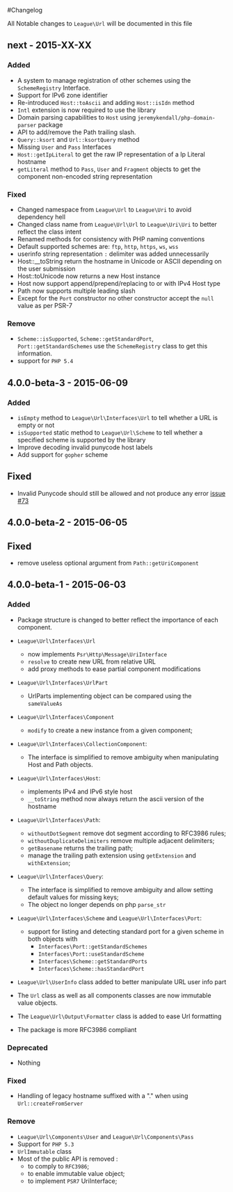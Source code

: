 #Changelog

All Notable changes to `League\Url` will be documented in this file

## next - 2015-XX-XX

### Added

- A system to manage registration of other schemes using the `SchemeRegistry` Interface.
- Support for IPv6 zone identifier
- Re-introduced `Host::toAscii` and adding `Host::isIdn` method
- `Intl` extension is now required to use the library
- Domain parsing capabilities to `Host` using `jeremykendall/php-domain-parser` package
- API to add/remove the Path trailing slash.
- `Query::ksort` and `Url::ksortQuery` method
- Missing `User` and `Pass` Interfaces
- `Host::getIpLiteral` to get the raw IP representation of a Ip Literal hostname
- `getLiteral` method to `Pass`, `User` and `Fragment` objects to get the component non-encoded string representation

### Fixed

- Changed namespace from `League\Url` to `League\Uri` to avoid dependency hell
- Changed class name from `League\Url\Url` to `League\Uri\Uri` to better reflect the class intent
- Renamed methods for consistency with PHP naming conventions
- Default supported schemes are: `ftp`, `http`, `https`, `ws`, `wss`
- userinfo string representation `:` delimiter was added unnecessarily
- Host::__toString return the hostname in Unicode or ASCII depending on the user submission
- Host::toUnicode now returns a new Host instance
- Host now support append/prepend/replacing to or with IPv4 Host type
- Path now supports multiple leading slash
- Except for the `Port` constructor no other constructor accept the `null` value as per PSR-7

### Remove

- `Scheme::isSupported`, `Scheme::getStandardPort`, `Port::getStandardSchemes` use the `SchemeRegistry` class to get this information.
- support for `PHP 5.4`

## 4.0.0-beta-3 - 2015-06-09

### Added

- `isEmpty` method to `League\Url\Interfaces\Url` to tell whether a URL is empty or not
- `isSupported` static method to `League\Url\Scheme` to tell whether a specified scheme is supported by the library
- Improve decoding invalid punycode host labels
- Add support for `gopher` scheme

## Fixed

- Invalid Punycode should still be allowed and not produce any error [issue #73](https://github.com/thephpleague/url/issues/73)

## 4.0.0-beta-2 - 2015-06-05

## Fixed
- remove useless optional argument from `Path::getUriComponent`

## 4.0.0-beta-1 - 2015-06-03

### Added

- Package structure is changed to better reflect the importance of each component.

- `League\Url\Interfaces\Url`
    -  now implements `Psr\Http\Message\UriInterface`
    - `resolve` to create new URL from relative URL
    - add proxy methods to ease partial component modifications

- `League\Url\Interfaces\UrlPart`
    -  UrlParts implementing object can be compared using the `sameValueAs`

- `League\Url\Interfaces\Component`
    - `modify` to create a new instance from a given component;

- `League\Url\Interfaces\CollectionComponent`:
    - The interface is simplified to remove ambiguity when manipulating Host and Path objects.

- `League\Url\Interfaces\Host`:
    - implements IPv4 and IPv6 style host
    - `__toString` method now always return the ascii version of the hostname

- `League\Url\Interfaces\Path`:
    - `withoutDotSegment` remove dot segment according to RFC3986 rules;
    - `withoutDuplicateDelimiters` remove multiple adjacent delimiters;
    - `getBasename` returns the trailing path;
    - manage the trailing path extension using `getExtension` and `withExtension`;

- `League\Url\Interfaces\Query`:
    - The interface is simplified to remove ambiguity and allow setting default values for missing keys;
    - The object no longer depends on php `parse_str`

- `League\Url\Interfaces\Scheme` and `League\Url\Interfaces\Port`:
    - support for listing and detecting standard port for a given scheme in both objects with
        - `Interfaces\Port::getStandardSchemes`
        - `Interfaces\Port::useStandardScheme`
        - `Interfaces\Scheme::getStandardPorts`
        - `Interfaces\Scheme::hasStandardPort`

- `League\Url\UserInfo` class added to better manipulate URL user info part

- The `Url` class as well as all components classes are now immutable value objects.
- The `League\Url\Output\Formatter` class is added to ease Url formatting
- The package is more RFC3986 compliant

### Deprecated
- Nothing

### Fixed
- Handling of legacy hostname suffixed with a "." when using `Url::createFromServer`

### Remove
- `League\Url\Components\User` and `League\Url\Components\Pass`
- Support for `PHP 5.3`
- `UrlImmutable` class
- Most of the public API is removed :
    - to comply to `RFC3986`;
    - to enable immutable value object;
    - to implement `PSR7` UriInterface;
